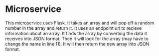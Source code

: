 # Microservice
This microservice uses Flask. It takes an array and will pop off a random number in the array and return it. It uses an endpoint url to recieve information about an array. It finds the array by converting the data it receives into JSON format. Then it will look for the array (may have to change the name in line 11). It will then return the new array into JSON format.  
